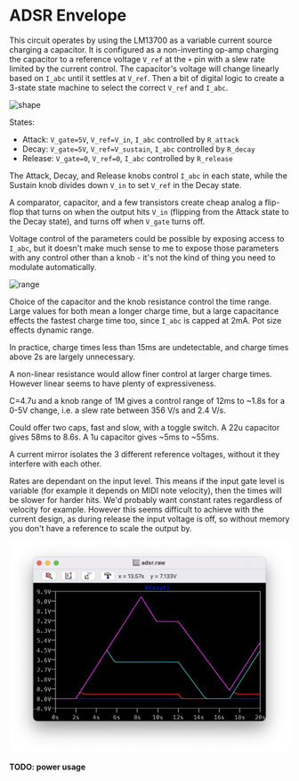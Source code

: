 # ADSR Envelope

This circuit operates by using the LM13700 as a variable current source charging
a capacitor. It is configured as a non-inverting op-amp charging the capacitor
to a reference voltage `V_ref` at the `+` pin with a slew rate limited by the current
control. The capacitor's voltage will change linearly based on `I_abc` until it settles
at `V_ref`. Then a bit of digital logic to create a 3-state state machine to select the
correct  `V_ref` and `I_abc`.

![shape](adsr.png)

States:

- Attack: `V_gate=5V`, `V_ref=V_in`, `I_abc` controlled by `R_attack`
- Decay: `V_gate=5V`, `V_ref=V_sustain`, `I_abc` controlled by `R_decay`
- Release: `V_gate=0`, `V_ref=0`, `I_abc` controlled by `R_release`

The Attack, Decay, and Release knobs control `I_abc` in each state,
while the Sustain knob divides down `V_in` to set `V_ref` in the
Decay state.

A comparator, capacitor, and a few transistors create cheap analog
a flip-flop that turns on when the output hits `V_in` (flipping from
the Attack state to the Decay state), and turns off when `V_gate`
turns off.

Voltage control of the parameters could be possible by exposing
access to `I_abc`, but it doesn't make much sense to me to expose
those parameters with any control other than a knob - it's not the
kind of thing you need to modulate automatically.

![range](range.png)

Choice of the capacitor and the knob resistance control the time
range. Large values for both mean a longer charge time, but a large
capacitance effects the fastest charge time too, since `I_abc` is
capped at 2mA. Pot size effects dynamic range.

In practice, charge times less than 15ms are undetectable, and charge times above 2s are largely unnecessary.

A non-linear resistance would allow finer control at larger charge times. However linear seems to have plenty of expressiveness.


C=4.7u and a knob range of 1M gives a control range of 12ms to \~1.8s for a
0-5V change, i.e. a slew rate between 356 V/s and 2.4 V/s.

Could offer two caps, fast and slow, with a toggle switch. A 22u capacitor gives 58ms to 8.6s. A 1u capacitor gives \~5ms to \~55ms.

A current mirror isolates the 3 different reference voltages, without it they
interfere with each other.

Rates are dependant on the input level. This means if the input gate level is variable (for example it depends on MIDI note velocity), then the times will be slower for harder hits. We'd probably want constant rates regardless of velocity for example. However this seems difficult to achieve with the current design, as during release the input voltage is off, so without memory you don't have a reference to scale the output by.

![constant current means time depends on level](constant-current.png)


**TODO: power usage** 
